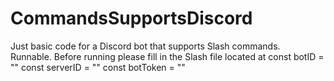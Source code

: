# CommandsSupportsDiscord
Just basic code for a Discord bot that supports Slash commands.  
Runnable.
Before running please fill in the Slash file located at
const botID = ""
const serverID = ""
const botToken = ""
